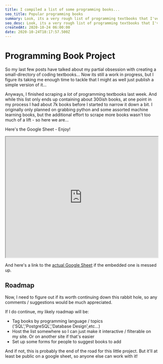 ```yaml
---
title: I compiled a list of some programming books...
seo_title: Popular programming books
summary: Look, its a very rough list of programming textbooks that I've compiled from Goodreads. I'd like to start tagging a few of these to the relevant languages, etc... But for now, this is it...
seo_desc: Look, its a very rough list of programming textbooks that I've compiled from Goodreads. I'd like to start tagging a few of these to the relevant languages, etc... But for now, this is it...
createdAt: 2020-10-24 06:00:00
date: 2020-10-24T18:17:57.500Z
---
```


# Programming Book Project

So my last few posts have talked about my partial obsession with creating a small-directory of coding textbooks... Now its still a work in progress, but I figure its taking me enough time to tackle that I might as well just publish a simple version of it...

Anyways, I finished scraping a *lot* of programming textbooks last week. And while this list only ends up containing about 300ish books, at one point in my process I had about 7k books before I started to narrow it down a bit. I originally only planned on grabbing python and some assorted machine learning books, but the additional effort to scrape more books wasn't too much of a lift - so here we are...

Here's the Google Sheet - Enjoy!

<iframe style="width: 100%; height: 400px" src="https://docs.google.com/spreadsheets/d/e/2PACX-1vQ1DrFbQEB4t9v-7McGN8pAiFuod-R7hlZGuxzsQ9u9Og8dsXiby3NUja852x3vJ0zNIBVYq4Kfb0P8/pubhtml?gid=0&amp;single=true&amp;widget=true&amp;headers=false"></iframe>

And here's a link to the <a target="_blank" href="https://docs.google.com/spreadsheets/d/1S-jr_RdbvIB1hmltvpqiL1KEr632Dyn4xVzXlh7bgSc/edit?usp=sharing">actual Google Sheet</a> if the embedded one is messed up. 

## Roadmap

Now, I need to figure out if its worth continuing down this rabbit hole, so any comments / suggestions would be much appreciated.

If I do continue, my likely roadmap will be:

- Tag books by programming language / topics ('SQL','PostgreSQL','Database Design',etc...)
- Host the list somewhere so I can just make it interactive / filterable on my site. Or on another site if that's easier
- Set up some forms for people to suggest books to add

And if not, this is probably the end of the road for this little project.  But it'll at least be public on a google sheet, so anyone else can work with it!

